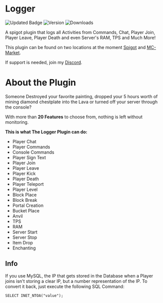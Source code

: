 # Logger

![Updated Badge](https://badges.pufler.dev/updated/ExceptedPrism3/Logger)
![Version](https://img.shields.io/github/v/release/ExceptedPrism3/Logger)
![Downloads](https://img.shields.io/github/downloads/ExceptedPrism3/Logger/total)

A spigot plugin that logs all Activities from Commands, Chat, Player Join, Player Leave, Player Death and even Server's RAM, TPS and Much More!

This plugin can be found on two locations at the moment [Spigot](https://www.spigotmc.org/resources/logger.94236) and [MC-Market](https://www.mc-market.org/resources/20657/).

If support is needed, join my [Discord](https://discord.gg/MfR5mcpVfX).

# About the Plugin
Someone Destroyed your favorite painting, dropped your 5 hours worth of mining diamond chestplate into the Lava or turned off your server through the console?

With more than **20 Features** to choose from, nothing is left without monitoring.

**This is what The Logger Plugin can do:**
* Player Chat
* Player Commands
* Console Commands
* Player Sign Text
* Player Join
* Player Leave
* Player Kick
* Player Death
* Player Teleport
* Player Level
* Block Place
* Block Break
* Portal Creation
* Bucket Place
* Anvil
* TPS
* RAM
* Server Start
* Server Stop
* Item Drop
* Enchanting

## Info
If you use MySQL, the IP that gets stored in the Database when a Player joins
isn't storing a clear IP, but a number representation of the IP.
To convert it back, just execute the following SQL Command:

```mysql
SELECT INET_NTOA("value");
```
